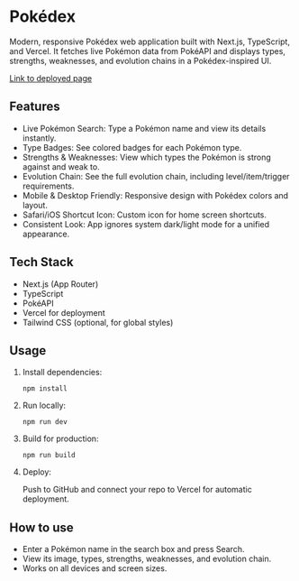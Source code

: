 # Pokédex

Modern, responsive Pokédex web application built with Next.js, TypeScript, and Vercel.
It fetches live Pokémon data from PokéAPI and displays types, strengths, weaknesses, and evolution chains in a Pokédex-inspired UI.

[Link to deployed page](https://mypokedex-topaz.vercel.app/ )


## Features
- Live Pokémon Search: Type a Pokémon name and view its details instantly.
- Type Badges: See colored badges for each Pokémon type.
- Strengths & Weaknesses: View which types the Pokémon is strong against and weak to.
- Evolution Chain: See the full evolution chain, including level/item/trigger requirements.
- Mobile & Desktop Friendly: Responsive design with Pokédex colors and layout.
- Safari/iOS Shortcut Icon: Custom icon for home screen shortcuts.
- Consistent Look: App ignores system dark/light mode for a unified appearance.


## Tech Stack
- Next.js (App Router)
- TypeScript
- PokéAPI
- Vercel for deployment
- Tailwind CSS (optional, for global styles)


## Usage
1. Install dependencies:

   ```npm install```

2. Run locally:

   ```npm run dev```

3. Build for production:

   ```npm run build```

4. Deploy:

   Push to GitHub and connect your repo to Vercel for automatic deployment.


## How to use 
- Enter a Pokémon name in the search box and press Search.
- View its image, types, strengths, weaknesses, and evolution chain.
- Works on all devices and screen sizes.
   
